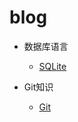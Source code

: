 # blog
* 数据库语言

  * [SQLite](https://github.com/dingsufu/blog/issues/1)

* Git知识

  * [Git](https://github.com/dingsufu/blog/issues/2)
